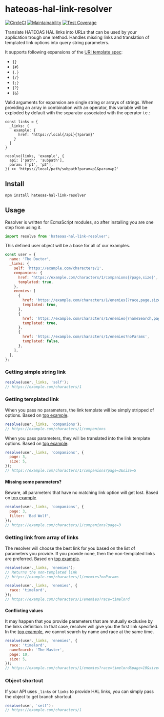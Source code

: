 # hateoas-hal-link-resolver

[![CircleCI](https://circleci.com/gh/just-paja/hateoas-hal-link-resolver.svg?style=shield)](https://circleci.com/gh/just-paja/hateoas-hal-link-resolver)
[![Maintainability](https://api.codeclimate.com/v1/badges/39a91265618bf728f48d/maintainability)](https://codeclimate.com/github/just-paja/hateoas-hal-link-resolver/maintainability)
[![Test Coverage](https://api.codeclimate.com/v1/badges/39a91265618bf728f48d/test_coverage)](https://codeclimate.com/github/just-paja/hateoas-hal-link-resolver/test_coverage)

Translate HATEOAS HAL links into URLs that can be used by your application trough one method. Handles missing links and translation of templated link options into query string parameters.

It supports following expansions of the [URI template spec](git@github.com:SBylemans/hateoas-hal-link-resolver.git):
* `{}`
* `{#}`
* `{.}`
* `{/}`
* `{;}`
* `{?}`
* `{&}`

Valid arguments for expansion are single string or arrays of strings. 
When providing an array in combination with an operator, this variable will be exploded by default with the separator associated with the operator i.e.:

```
const links = {
  _links: {
    example: {
      href: 'https://local{/api}{?param}'
    }
  }
}

resolve(links, 'example', {
  api: ['path', 'subpath'],
  param: ['p1', 'p2'],
}) >> 'https://local/path/subpath?param=p1&param=p2'
```

## Install

```shell
npm install hateoas-hal-link-resolver
```

## Usage

Resolver is written for EcmaScript modules, so after installing you are one step from using it.

```javascript
import resolve from 'hateoas-hal-link-resolver';
```

This defined user object will be a base for all of our examples.

```javascript
const user = {
  name: 'The Doctor',
  _links: {
    self: 'https://example.com/characters/1',
    companions: {
      href: 'https://example.com/characters/1/companions{?page,size}',
      templated: true,
    },
    enemies: [
      {
        href: 'https://example.com/characters/1/enemies{?race,page,size}',
        templated: true,
      },
      {
        href: 'https://example.com/characters/1/enemies{?nameSearch,page,size}',
        templated: true,
      },
      {
        href: 'https://example.com/characters/1/enemies?noParams',
        templated: false,
      },
    ],
  },
};
```

### Getting simple string link

```javascript
resolve(user._links, 'self');
// https://example.com/characters/1
```

### Getting templated link

When you pass no parameters, the link template will be simply stripped of options. Based on [top example](#usage).

```javascript
resolve(user._links, 'companions');
// https://example.com/characters/1/companions
```

When you pass parameters, they will be translated into the link template options. Based on [top example](#usage).

```javascript
resolve(user._links, 'companions', {
  page: 3,
  size: 5,
});
// https://example.com/characters/1/companions?page=3&size=5
```

#### Missing some parameters?

Beware, all parameters that have no matching link option will get lost. Based on [top example](#usage).

```javascript
resolve(user._links, 'companions', {
  page: 3,
  filter: 'Bad Wolf',
});
// https://example.com/characters/1/companions?page=3
```

### Getting link from array of links

The resolver will choose the best link for you based on the list of parameters you provide. If you provide none, then the non-templated links are preferred. Based on [top example](#usage).

```javascript
resolve(user._links, 'enemies');
// Returns the non-templated link
// https://example.com/characters/1/enemies?noParams
```

```javascript
resolve(user._links, 'enemies', {
  race: 'timelord',
});
// https://example.com/characters/1/enemies?race=timelord
```

#### Conflicting values

It may happen that you provide parameters that are mutually exclusive by the links definition. In that case, resolver will give you the first link specified. In the [top example](#usage), we cannot search by name and race at the same time.

```javascript
resolve(user._links, 'enemies', {
  race: 'timelord',
  nameSearch: 'The Master',
  page: 10,
  size: 5,
});
// https://example.com/characters/1/enemies?race=timelord&page=10&size=5
```

### Object shortcut

If your API uses `_links` or `links` to provide HAL links, you can simply pass the object to get branch shortcut.

```javascript
resolve(user, 'self');
// https://example.com/characters/1
```